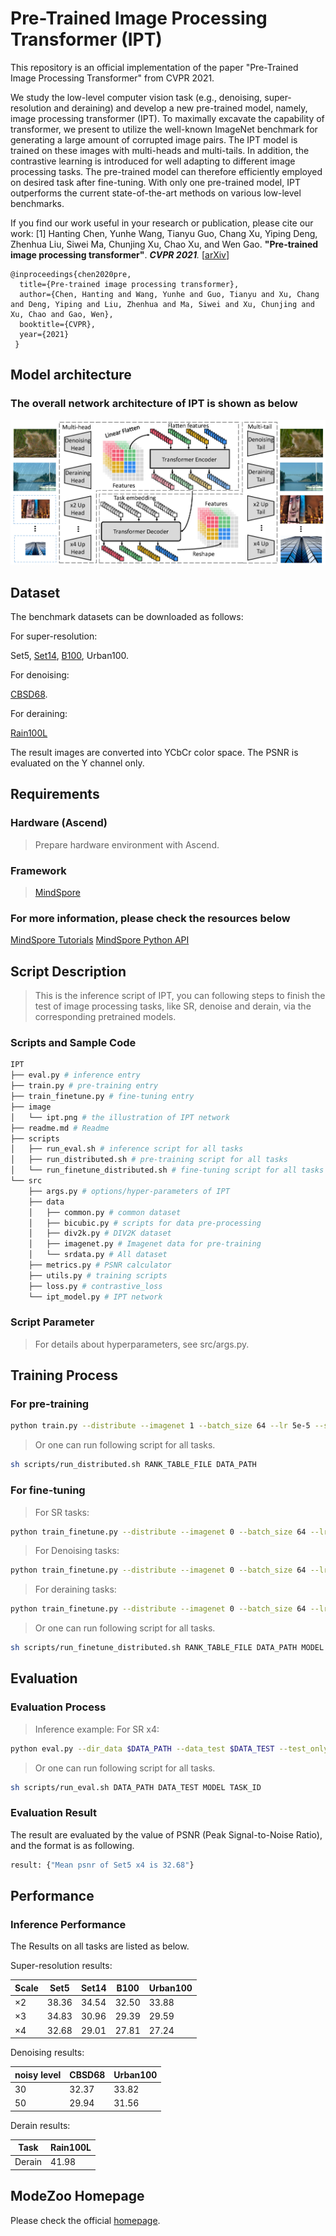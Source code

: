 <TOC>

# Pre-Trained Image Processing Transformer (IPT)

This repository is an official implementation of the paper "Pre-Trained Image Processing Transformer" from CVPR 2021.

We study the low-level computer vision task (e.g., denoising, super-resolution and deraining) and develop a new pre-trained model, namely, image processing transformer (IPT). To maximally excavate the capability of transformer, we present to utilize the well-known ImageNet benchmark for generating a large amount of corrupted image pairs. The IPT model is trained on these images with multi-heads and multi-tails. In addition, the contrastive learning is introduced for well adapting to different image processing tasks. The pre-trained model can therefore efficiently employed on desired task after fine-tuning. With only one pre-trained model, IPT outperforms the current state-of-the-art methods on various low-level benchmarks.

If you find our work useful in your research or publication, please cite our work:
[1] Hanting Chen, Yunhe Wang, Tianyu Guo, Chang Xu, Yiping Deng, Zhenhua Liu, Siwei Ma, Chunjing Xu, Chao Xu, and Wen Gao. **"Pre-trained image processing transformer"**. <i>**CVPR 2021**.</i> [[arXiv](https://arxiv.org/abs/2012.00364)]

    @inproceedings{chen2020pre,
      title={Pre-trained image processing transformer},
      author={Chen, Hanting and Wang, Yunhe and Guo, Tianyu and Xu, Chang and Deng, Yiping and Liu, Zhenhua and Ma, Siwei and Xu, Chunjing and Xu, Chao and Gao, Wen},
      booktitle={CVPR},
      year={2021}
     }

## Model architecture

### The overall network architecture of IPT is shown as below

![architecture](./image/ipt.png)

## Dataset

The benchmark datasets can be downloaded as follows:

For super-resolution:

 Set5,
[Set14](https://sites.google.com/site/romanzeyde/research-interests),
[B100](https://www2.eecs.berkeley.edu/Research/Projects/CS/vision/bsds/),
Urban100.

For denoising:

[CBSD68](https://www2.eecs.berkeley.edu/Research/Projects/CS/vision/bsds/).

For deraining:

[Rain100L](https://www.icst.pku.edu.cn/struct/Projects/joint_rain_removal.html)

The result images are converted into YCbCr color space. The PSNR is evaluated on the Y channel only.

## Requirements

### Hardware (Ascend)

> Prepare hardware environment with Ascend.

### Framework

> [MindSpore](https://www.mindspore.cn/install/en)

### For more information, please check the resources below

[MindSpore Tutorials](https://www.mindspore.cn/tutorial/training/en/master/index.html)
[MindSpore Python API](https://www.mindspore.cn/doc/api_python/en/master/index.html)

## Script Description

> This is the inference script of IPT, you can following steps to finish the test of image processing tasks, like SR, denoise and derain, via the corresponding pretrained models.

### Scripts and Sample Code

```bash
IPT
├── eval.py # inference entry
├── train.py # pre-training entry
├── train_finetune.py # fine-tuning entry
├── image
│   └── ipt.png # the illustration of IPT network
├── readme.md # Readme
├── scripts
│   ├── run_eval.sh # inference script for all tasks
│   ├── run_distributed.sh # pre-training script for all tasks
│   └── run_finetune_distributed.sh # fine-tuning script for all tasks
└── src
    ├── args.py # options/hyper-parameters of IPT
    ├── data
    │   ├── common.py # common dataset
    │   ├── bicubic.py # scripts for data pre-processing
    │   ├── div2k.py # DIV2K dataset
    │   ├── imagenet.py # Imagenet data for pre-training
    │   └── srdata.py # All dataset
    ├── metrics.py # PSNR calculator
    ├── utils.py # training scripts
    ├── loss.py # contrastive_loss
    └── ipt_model.py # IPT network
```

### Script Parameter

> For details about hyperparameters, see src/args.py.

## Training Process

### For pre-training

```bash
python train.py --distribute --imagenet 1 --batch_size 64 --lr 5e-5 --scale 2+3+4+1+1+1 --alltask --react --model vtip --num_queries 6 --chop_new --num_layers 4 --data_train imagenet --dir_data $DATA_PATH --derain --save $SAVE_PATH
```

> Or one can run following script for all tasks.

```bash
sh scripts/run_distributed.sh RANK_TABLE_FILE DATA_PATH
```

### For fine-tuning

> For SR tasks:

```bash
python train_finetune.py --distribute --imagenet 0 --batch_size 64 --lr 2e-5 --scale 2+3+4+1+1+1 --model vtip --num_queries 6 --chop_new --num_layers 4 --task_id $TASK_ID --dir_data $DATA_PATH --pth_path $MODEL --epochs 50
```

> For Denoising tasks:

```bash
python train_finetune.py --distribute --imagenet 0 --batch_size 64 --lr 2e-5 --scale 2+3+4+1+1+1 --model vtip --num_queries 6 --chop_new --num_layers 4 --task_id $TASK_ID --dir_data $DATA_PATH --pth_path $MODEL --denoise --sigma $Noise --epochs 50
```

> For deraining tasks:

```bash
python train_finetune.py --distribute --imagenet 0 --batch_size 64 --lr 2e-5 --scale 2+3+4+1+1+1 --model vtip --num_queries 6 --chop_new --num_layers 4 --task_id $TASK_ID --dir_data $DATA_PATH --pth_path $MODEL --derain --epochs 50
```

> Or one can run following script for all tasks.

```bash
sh scripts/run_finetune_distributed.sh RANK_TABLE_FILE DATA_PATH MODEL TASK_ID
```

## Evaluation

### Evaluation Process

> Inference example:
> For SR x4:

```bash
python eval.py --dir_data $DATA_PATH --data_test $DATA_TEST --test_only --ext img --pth_path $MODEL --task_id $TASK_ID --scale $SCALE
```

> Or one can run following script for all tasks.

```bash
sh scripts/run_eval.sh DATA_PATH DATA_TEST MODEL TASK_ID
```

### Evaluation Result

The result are evaluated by the value of PSNR (Peak Signal-to-Noise Ratio), and the format is as following.

```bash
result: {"Mean psnr of Set5 x4 is 32.68"}
```

## Performance

### Inference Performance

The Results on all tasks are listed as below.

Super-resolution results:

| Scale | Set5 | Set14 | B100 | Urban100 |
| ----- | ----- | ----- | ----- | ----- |
| ×2    | 38.36 | 34.54 | 32.50 | 33.88 |
| ×3    | 34.83 | 30.96 | 29.39 | 29.59 |
| ×4    | 32.68 | 29.01 | 27.81 | 27.24 |

Denoising results:

| noisy level | CBSD68 | Urban100 |
| ----- | ----- | ----- |
| 30    | 32.37 | 33.82 |
| 50    | 29.94 | 31.56 |

Derain results:

| Task | Rain100L |
| ----- | ----- |
| Derain   | 41.98 |

## ModeZoo Homepage

Please check the official [homepage](https://gitee.com/mindspore/mindspore/tree/master/model_zoo).

